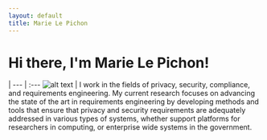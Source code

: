 ```yaml
---
layout: default
title: Marie Le Pichon
---
```


# Hi there, I'm Marie Le Pichon!

 |
 --- | :---
![alt text](http://marielepichon.com/assets/headshot.png "Headshot") | I work in the fields of privacy, security, compliance, and requirements engineering. My current research focuses on advancing the state of the art in requirements engineering by developing methods and tools that ensure that privacy and security requirements are adequately addressed in various types of systems, whether support platforms for researchers in computing, or enterprise wide systems in the government.
